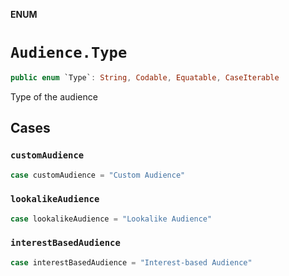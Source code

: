 **ENUM**

# `Audience.Type`

```swift
public enum `Type`: String, Codable, Equatable, CaseIterable
```

Type of the audience

## Cases
### `customAudience`

```swift
case customAudience = "Custom Audience"
```

### `lookalikeAudience`

```swift
case lookalikeAudience = "Lookalike Audience"
```

### `interestBasedAudience`

```swift
case interestBasedAudience = "Interest-based Audience"
```
